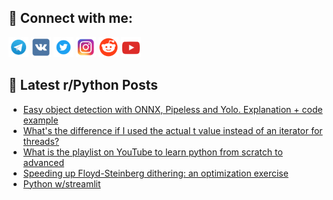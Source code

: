 ## 🔎 Connect with me:
[<img src="https://github.com/bullbesh/bullbesh/blob/main/images/Telegram.png" width="32" height="32" />](https://t.me/bullbesh)
[<img src="https://github.com/bullbesh/bullbesh/blob/main/images/VK.png" width="32" height="32" />](https://vk.com/bullbesh)
[<img src="https://github.com/bullbesh/bullbesh/blob/main/images/Twitter.png" width="32" height="32" />](https://twitter.com/bullbesh1)
[<img src="https://github.com/bullbesh/bullbesh/blob/main/images/Instagram.png" width="32" height="32" />](https://www.instagram.com/bullbesh)
[<img src="https://github.com/bullbesh/bullbesh/blob/main/images/Reddit.png" width="32" height="32" />](https://www.reddit.com/user/bullbesh)
[<img src="https://github.com/bullbesh/bullbesh/blob/main/images/YouTube.png" width="32" height="32" />](https://www.youtube.com/channel/UCtfjRs6uzgq5mfm8S06WTcg)

## 📕 Latest r/Python Posts
<!-- BLOG-POST-LIST:START -->
- [Easy object detection with ONNX, Pipeless and Yolo. Explanation + code example](https://www.reddit.com/r/Python/comments/16nwfeu/easy_object_detection_with_onnx_pipeless_and_yolo/)
- [What&#39;s the difference if I used the actual t value instead of an iterator for threads?](https://www.reddit.com/r/Python/comments/16nw24v/whats_the_difference_if_i_used_the_actual_t_value/)
- [What is the playlist on YouTube to learn python from scratch to advanced](https://www.reddit.com/r/Python/comments/16nw1ec/what_is_the_playlist_on_youtube_to_learn_python/)
- [Speeding up Floyd-Steinberg dithering: an optimization exercise](https://www.reddit.com/r/Python/comments/16nuag9/speeding_up_floydsteinberg_dithering_an/)
- [Python w/streamlit](https://www.reddit.com/r/Python/comments/16nrsoa/python_wstreamlit/)
<!-- BLOG-POST-LIST:END -->
